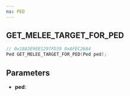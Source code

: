 ```yaml
---
ns: PED
---
```

## GET_MELEE_TARGET_FOR_PED

```c
// 0x18A3E9EE1297FD39 0xAFEC26A4
Ped GET_MELEE_TARGET_FOR_PED(Ped ped);
```

## Parameters
* **ped**:
